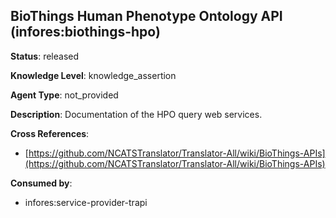 [//]: # (DO NOT MANUALLY EDIT THIS FILE. IT IS GENERATED FROM A TEMPLATE.)

## BioThings Human Phenotype Ontology API (infores:biothings-hpo)

**Status**: released
  
**Knowledge Level**: knowledge_assertion
  
**Agent Type**: not_provided

**Description**: Documentation of the HPO query web services.

**Cross References**:

- [https://github.com/NCATSTranslator/Translator-All/wiki/BioThings-APIs](https://github.com/NCATSTranslator/Translator-All/wiki/BioThings-APIs)


**Consumed by**:

- infores:service-provider-trapi